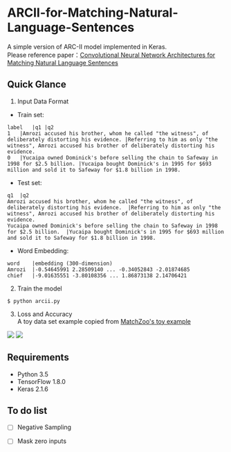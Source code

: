 # ARCII-for-Matching-Natural-Language-Sentences
A simple version of ARC-II model implemented in Keras.<br>
Please reference paper：<a href='https://arxiv.org/abs/1503.03244'>Convolutional Neural Network Architectures for Matching Natural Language Sentences</a>

## Quick Glance
1. Input Data Format
* Train set:
```
label	|q1	|q2
1	|Amrozi accused his brother, whom he called "the witness", of deliberately distorting his evidence.	|Referring to him as only "the witness", Amrozi accused his brother of deliberately distorting his evidence.
0	|Yucaipa owned Dominick's before selling the chain to Safeway in 1998 for $2.5 billion.	|Yucaipa bought Dominick's in 1995 for $693 million and sold it to Safeway for $1.8 billion in 1998.
```

* Test set:
```
q1	|q2
Amrozi accused his brother, whom he called "the witness", of deliberately distorting his evidence.	|Referring to him as only "the witness", Amrozi accused his brother of deliberately distorting his evidence.
Yucaipa owned Dominick's before selling the chain to Safeway in 1998 for $2.5 billion.	|Yucaipa bought Dominick's in 1995 for $693 million and sold it to Safeway for $1.8 billion in 1998.
```

* Word Embedding:
```
word	|embedding (300-dimension)
Amrozi	|-0.54645991 2.28509140 ... -0.34052843 -2.01874685
chief	|-9.01635551 -3.80108356 ... 1.86873138 2.14706421
```

2. Train the model
```
$ python arcii.py
```

3. Loss and Accuracy<br>
A toy data set example copied from <a href='https://github.com/faneshion/MatchZoo/tree/master/data/toy_example'>MatchZoo's toy example</a>
<img src='https://github.com/ddddwy/ARCII-for-Matching-Natural-Language-Sentences/blob/master/img/accuracy.png'>
<img src='https://github.com/ddddwy/ARCII-for-Matching-Natural-Language-Sentences/blob/master/img/loss.png'>

## Requirements
* Python 3.5
* TensorFlow 1.8.0
* Keras 2.1.6

## To do list
* [ ] Negative Sampling<br>
* [ ] Mask zero inputs<br>

